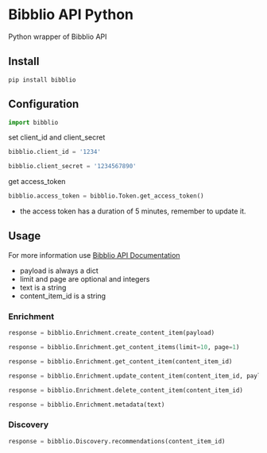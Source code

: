 # Bibblio API Python
Python wrapper of Bibblio API

## Install
```pip install bibblio```

## Configuration
```python
import bibblio
```

set client_id and client_secret

```python
bibblio.client_id = '1234'
```

```python
bibblio.client_secret = '1234567890'
```

get access_token

```python
bibblio.access_token = bibblio.Token.get_access_token()
```

* the access token has a duration of 5 minutes, remember to update it.

## Usage

For more information use [Bibblio API Documentation](http://docs.bibblio.apiary.io/)
* payload is always a dict
* limit and page are optional and integers
* text is a string
* content_item_id is a string

### Enrichment

```python
response = bibblio.Enrichment.create_content_item(payload)
```

```python
response = bibblio.Enrichment.get_content_items(limit=10, page=1)
```

```python
response = bibblio.Enrichment.get_content_item(content_item_id)
```

```python
response = bibblio.Enrichment.update_content_item(content_item_id, payload)
```

```python
response = bibblio.Enrichment.delete_content_item(content_item_id)
```

```python
response = bibblio.Enrichment.metadata(text)
```

### Discovery

```python
response = bibblio.Discovery.recommendations(content_item_id)
```
